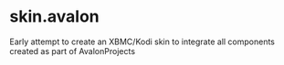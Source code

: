 skin.avalon
===========

Early attempt to create an XBMC/Kodi skin to integrate all components created as part of AvalonProjects
